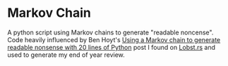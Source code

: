# Markov Chain

A python script using Markov chains to generate "readable noncense". Code heavily influenced by Ben Hoyt's [Using a Markov chain to generate readable nonsense with 20 lines of Python](https://benhoyt.com/writings/markov-chain/)
post I found on [Lobst.rs](https://lobste.rs/s/mqhxkp/using_markov_chain_generate_readable) and used to generate my end 
of year review.
